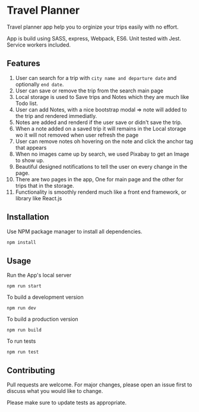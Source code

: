 # Travel Planner

Travel planner app help you to orginize your trips easily with no effort.

App is build using SASS, express, Webpack, ES6.
Unit tested with Jest.
Service workers included.

## Features

1. User can search for a trip with `city name and departure date` and optionally `end date`.
2. User can save or remove the trip from the search main page
3. Local storage is used to Save trips and Notes which they are much like Todo list.
4. User can add Notes, with a nice bootstrap modal => note will added to the trip and rendered immediatly.
5. Notes are added and renderd if the user save or didn't save the trip.
6. When a note added on a saved trip it will remains in the Local storage wo it will not removed when user refresh the page
7. User can remove notes oh hovering on the note and click the anchor tag that appears
8. When no images came up by search, we used Pixabay to get an Image to show up.
9. Beautiful designed notifications to tell the user on every change in the page.
10. There are two pages in the app, One for main page and the other for trips that in the storage.
11. Functionality is smoothly renderd much like a front end framework, or library like React.js

## Installation

Use NPM package manager to install all dependencies.

```bash
npm install
```

## Usage

Run the App's local server

```
npm run start
```

To build a development version

```
npm run dev
```

To build a production version

```
npm run build
```

To run tests

```
npm run test
```

## Contributing

Pull requests are welcome. For major changes, please open an issue first to discuss what you would like to change.

Please make sure to update tests as appropriate.
